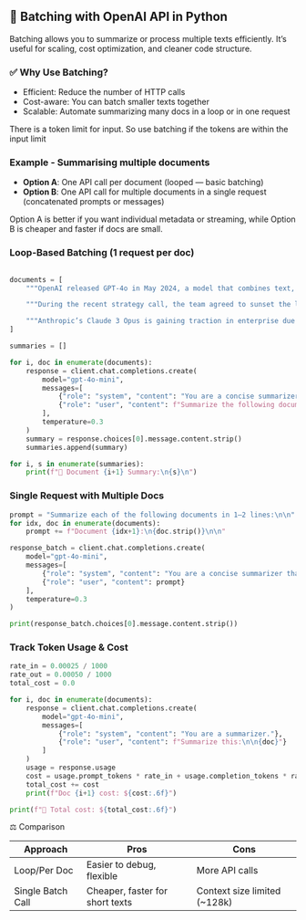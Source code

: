 ## 🧠 Batching with OpenAI API in Python
Batching allows you to summarize or process multiple texts efficiently. It’s useful for scaling, cost optimization, and cleaner code structure.

### ✅ Why Use Batching?
- Efficient: Reduce the number of HTTP calls
- Cost-aware: You can batch smaller texts together
- Scalable: Automate summarizing many docs in a loop or in one request

There is a token limit for input. So use batching if the tokens are within the input limit

### Example - Summarising multiple documents

- **Option A**: One API call per document (looped — basic batching)
- **Option B**: One API call for multiple documents in a single request (concatenated prompts or messages)


Option A is better if you want individual metadata or streaming, while Option B is cheaper and faster if docs are small.

### Loop-Based Batching (1 request per doc)
```python

documents = [
    """OpenAI released GPT-4o in May 2024, a model that combines text, vision, and audio capabilities. It supports faster response time and is cheaper to run than GPT-4-turbo.""",

    """During the recent strategy call, the team agreed to sunset the legacy dashboard product by the end of Q3. Focus will shift toward AI-powered analytics modules instead.""",

    """Anthropic’s Claude 3 Opus is gaining traction in enterprise due to its strong context window and safety features. It’s often compared with GPT-4 and Gemini 1.5 Pro."""
]

summaries = []

for i, doc in enumerate(documents):
    response = client.chat.completions.create(
        model="gpt-4o-mini",
        messages=[
            {"role": "system", "content": "You are a concise summarizer."},
            {"role": "user", "content": f"Summarize the following document:\n\n{doc}"}
        ],
        temperature=0.3
    )
    summary = response.choices[0].message.content.strip()
    summaries.append(summary)

for i, s in enumerate(summaries):
    print(f"📄 Document {i+1} Summary:\n{s}\n")


```

### Single Request with Multiple Docs

```python
prompt = "Summarize each of the following documents in 1–2 lines:\n\n"
for idx, doc in enumerate(documents):
    prompt += f"Document {idx+1}:\n{doc.strip()}\n\n"

response_batch = client.chat.completions.create(
    model="gpt-4o-mini",
    messages=[
        {"role": "system", "content": "You are a concise summarizer that returns output as numbered bullet points."},
        {"role": "user", "content": prompt}
    ],
    temperature=0.3
)

print(response_batch.choices[0].message.content.strip())
```

### Track Token Usage & Cost

```python
rate_in = 0.00025 / 1000
rate_out = 0.00050 / 1000
total_cost = 0.0

for i, doc in enumerate(documents):
    response = client.chat.completions.create(
        model="gpt-4o-mini",
        messages=[
            {"role": "system", "content": "You are a summarizer."},
            {"role": "user", "content": f"Summarize this:\n\n{doc}"}
        ]
    )
    usage = response.usage
    cost = usage.prompt_tokens * rate_in + usage.completion_tokens * rate_out
    total_cost += cost
    print(f"Doc {i+1} cost: ${cost:.6f}")

print(f"🧾 Total cost: ${total_cost:.6f}")
```

⚖️ Comparison

| Approach          | Pros                            | Cons                          |
| ----------------- | ------------------------------- | ----------------------------- |
| Loop/Per Doc      | Easier to debug, flexible       | More API calls                |
| Single Batch Call | Cheaper, faster for short texts | Context size limited (\~128k) |


